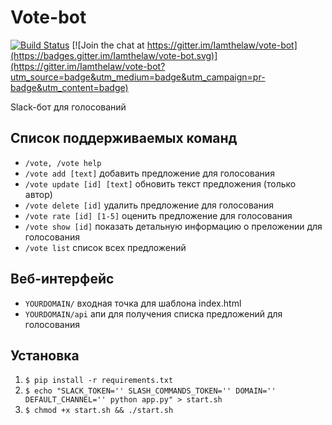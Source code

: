 # Vote-bot

[![Build Status](https://travis-ci.org/Iamthelaw/vote-bot.svg?branch=master)](https://travis-ci.org/Iamthelaw/vote-bot)
[![Join the chat at https://gitter.im/Iamthelaw/vote-bot](https://badges.gitter.im/Iamthelaw/vote-bot.svg)](https://gitter.im/Iamthelaw/vote-bot?utm_source=badge&utm_medium=badge&utm_campaign=pr-badge&utm_content=badge)

Slack-бот для голосований

## Список поддерживаемых команд
- `/vote, /vote help`
- `/vote add [text]` добавить предложение для голосования
- `/vote update [id] [text]` обновить текст предложения (только автор)
- `/vote delete [id]` удалить предложение для голосования
- `/vote rate [id] [1-5]` оценить предложение для голосования
- `/vote show [id]` показать детальную информацию о преложении для голосования
- `/vote list` список всех предложений

## Веб-интерфейс
- `YOURDOMAIN/` входная точка для шаблона index.html
- `YOURDOMAIN/api` апи для получения списка предложений для голосования

## Установка
1. `$ pip install -r requirements.txt`
2. `$ echo "SLACK_TOKEN='' SLASH_COMMANDS_TOKEN='' DOMAIN='' DEFAULT_CHANNEL='' python app.py" > start.sh`
3. `$ chmod +x start.sh && ./start.sh`
